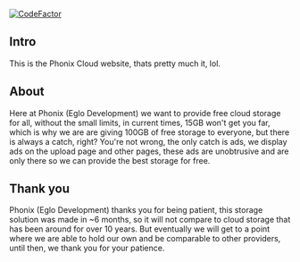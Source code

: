 [![CodeFactor](https://www.codefactor.io/repository/github/eglodevelopment/nymi/badge/main)](https://www.codefactor.io/repository/github/eglodevelopment/nymi/overview/main)


## Intro

This is the Phonix Cloud website, thats pretty much it, lol.

## About

Here at Phonix (Eglo Development) we want to provide free cloud storage for all, without the small limits, in current times, 15GB won't get you far, which is why we are
are giving 100GB of free storage to everyone, but there is always a catch, right? You're not wrong, the only catch is ads, we display ads on the upload page and
other pages, these ads are unobtrusive and are only there so we can provide the best storage for free.

## Thank you

Phonix (Eglo Development) thanks you for being patient, this storage solution was made in ~6 months, so it will not compare to cloud storage that has been around for
over 10 years. But eventually we will get to a point where we are able to hold our own and be comparable to other providers, until then, we thank you for your patience.
